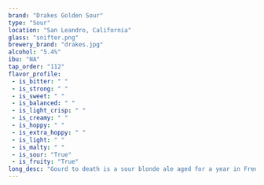 ```yaml
---
brand: "Drakes Golden Sour"
type: "Sour"
location: "San Leandro, California"
glass: "snifter.png"
brewery_brand: "drakes.jpg"
alcohol: "5.4%"
ibu: "NA"
tap_order: "112"
flavor_profile:
 - is_bitter: " "
 - is_strong: " "
 - is_sweet: " "
 - is_balanced: " "
 - is_light_crisp: " "
 - is_creamy: " "
 - is_hoppy: " "
 - is_extra_hoppy: " "
 - is_light: " "
 - is_malty: " "
 - is_sour: "True"
 - is_fruity: "True"
long_desc: "Gourd to death is a sour blonde ale aged for a year in French oak barrels with Drake's house culture. They added roasted fall squash, and a few dashes of allspice, cinnamon and vanilla resulting in a beautifully balanced spiced tart beer."
---
```

